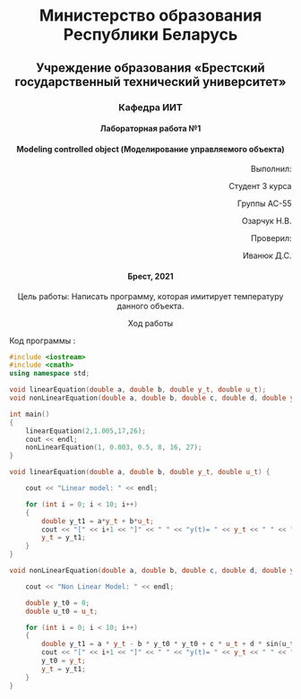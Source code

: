 # <p align="center"> Министерство образования Республики Беларусь </p>

## <p align="center"> Учреждение образования «Брестский государственный технический университет»</p>

### <p align="center"> Кафедра ИИТ</p>



#### <p align="center">Лабораторная работа №1</p>

#### <p align="center">Modeling controlled object (Моделирование управляемого объекта)</p>

<p align="right" >Выполнил: </p>

<p align="right" >Студент 3 курса</p>

<p align="right" >Группы АС-55</p>

<p align="right" >Озарчук Н.В.</p>

<p align="right" >Проверил:</p>

<p align="right" >Иванюк Д.С.</p>

#### <p align="center">Брест, 2021</p>

<p align="center">Цель работы: Написать программу, которая имитирует температуру данного объекта.</p>

<p align="center">Ход работы </p>

Код программы :
```C++
#include <iostream>
#include <cmath>
using namespace std;

void linearEquation(double a, double b, double y_t, double u_t);
void nonLinearEquation(double a, double b, double c, double d, double y_t, double u_t);

int main()
{
	linearEquation(2,1.005,17,26);
	cout << endl;
	nonLinearEquation(1, 0.003, 0.5, 8, 16, 27);
}

void linearEquation(double a, double b, double y_t, double u_t) {

	cout << "Linear model: " << endl;

	for (int i = 0; i < 10; i++)
	{
		double y_t1 = a*y_t + b*u_t;
		cout << "[" << i+1 << "]" << " " << "y(t)= " << y_t << " " << "y(t+1)= " << y_t1 << endl;
		y_t = y_t1;
	}
}

void nonLinearEquation(double a, double b, double c, double d, double y_t, double u_t) {

	cout << "Non Linear Model: " << endl;

	double y_t0 = 0;
	double u_t0 = u_t;

	for (int i = 0; i < 10; i++)
	{
		double y_t1 = a * y_t - b * y_t0 * y_t0 + c * u_t + d * sin(u_t0);
		cout << "[" << i+1 << "]" << " " << "y(t)= " << y_t << " " << "y(t+1)= " << y_t1 << endl;
		y_t0 = y_t;
		y_t = y_t1;
	}
}

```
